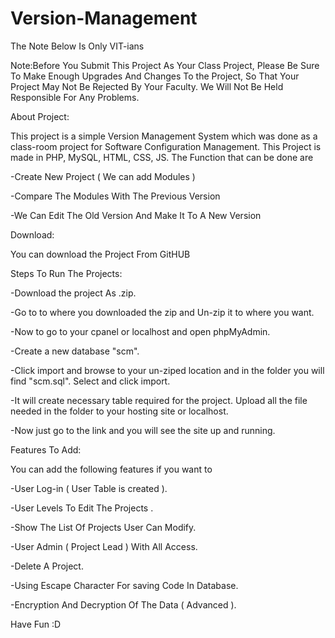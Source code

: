 Version-Management
==================

The Note Below Is Only VIT-ians

Note:Before You Submit This Project As Your Class Project, Please Be Sure To Make Enough Upgrades And Changes To the Project, So That Your Project May Not Be Rejected By Your Faculty. We Will Not Be Held Responsible For Any Problems.

About Project:

This project is a simple Version Management System which was done as a class-room project for Software Configuration Management. This Project is made in PHP, MySQL, HTML, CSS, JS. The Function that can be done are

-Create New Project ( We can add Modules )

-Compare The Modules With The Previous Version

-We Can Edit The Old Version And Make It To A New Version



Download:

You can download the Project From GitHUB




Steps To Run The Projects:

-Download the project As .zip.

-Go to to where you downloaded the zip and Un-zip it to where you want.

-Now to go to your cpanel or localhost and open phpMyAdmin.

-Create a new database "scm".

-Click import and browse to your un-ziped location and in the folder you will find "scm.sql". Select and click import.

-It will create necessary table required for the project. Upload all the file needed in the folder to your hosting site or localhost.

-Now just go to the link and you will see the site up and running.


Features To Add:

You can add the following features if you want to

-User Log-in ( User Table is created ).

-User Levels To Edit The Projects .

-Show The List Of Projects User Can Modify.

-User Admin ( Project Lead ) With All Access.

-Delete A Project.

-Using Escape Character For saving Code In Database.

-Encryption And Decryption Of The Data ( Advanced ).

Have Fun :D
